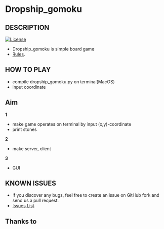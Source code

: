 Dropship_gomoku
===============================================================

## DESCRIPTION
[![License](https://img.shields.io/badge/license-MIT-green.svg)](https://opensource.org/licenses/MIT)
* Dropship_gomoku is simple board game 
* [Rules](https://en.wikipedia.org/wiki/Gomoku#Official_rules).

## HOW TO PLAY

* compile dropship_gomoku.py on terminal(MacOS)
* input coordinate 

## Aim

**1**

* make game operates on terminal by input (x,y)-coordinate
* print stones

**2**

* make server, client

**3**

* GUI

## KNOWN ISSUES

* If you discover any bugs, feel free to create an issue on GitHub fork and send us a pull request.
* [Issues List](https://github.com/3people/dropship_project).

## Thanks to

